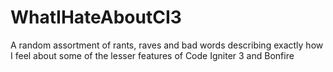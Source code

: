 # WhatIHateAboutCI3
A random assortment of rants, raves and bad words describing exactly how I feel about some of the lesser features of Code Igniter 3 and Bonfire
